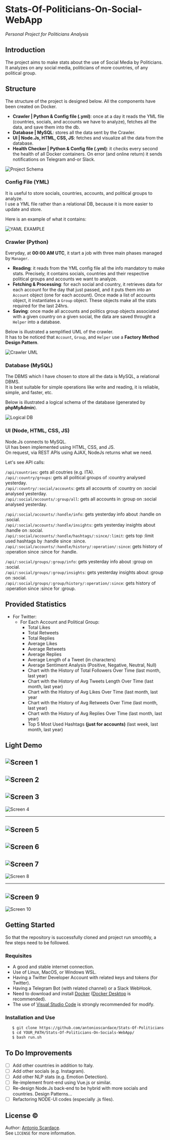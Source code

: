 # Stats-Of-Politicians-On-Social-WebApp

_Personal Project for Politicians Analysis_

## Introduction

The project aims to make stats about the use of Social Media by Politicians.
It analyzes on any social media, politicians of more countries, of any political group.

## Structure

The structure of the project is designed below.
All the components have been created on Docker.

- **Crawler | Python & Config file (.yml)**: once at a day it reads the YML file (countries, socials, and accounts we have to analyze), fetches all the data, and save them into the db.
- **Database | MySQL**: stores all the data sent by the Crawler.
- **UI | Node.Js, HTML, CSS, JS**: fetches and visualize all the data from the database.
- **Health Checker | Python & Config file (.yml)**: it checks every second the health of all Docker containers. On error (and online return) it sends notifications on Telegram and-or Slack.

![Project Schema](/docs/imgs/schema.png)

### Config File (YML)

It is useful to store socials, countries, accounts, and political groups to analyze. <br/>
I use a YML file rather than a relational DB, because it is more easier to update and store.

Here is an example of what it contains:

![YAML EXAMPLE](/docs/imgs/yaml.png)

### Crawler (Python)

Everyday, at **00:00 AM UTC**, it start a job with three main phases managed by ```Manager```.

- **Reading**: it reads from the YML config file all the info mandatory to make stats. Precisely, it contains socials, countries and their respective political groups and accounts we want to analyze. 
- **Fetching & Processing**: for each social and country, it retrieves data for each account for the day that just passed, and it puts them into an ```Account``` object (one for each account). Once made a list of accounts object, it instantiates a ```Group``` object. These objects make all the stats required for the last 24hrs.
- **Saving**: once made all accounts and politics group objects associated with a given country on a given social, the data are saved throught a ```Helper``` into a database.

Below is illustrated a semplified UML of the crawler. <br/>
It has to be noticed that ```Account```, ```Group```, and ```Helper``` use a **Factory Method Design Pattern**. 

![Crawler UML](/docs/uml/crawler.svg)

### Database (MySQL)

The DBMS which I have chosen to store all the data is MySQL, a relational DBMS. <br/>
It is best suitable for simple operations like write and reading, it is reliable, simple, and faster, etc. <br/>

Below is illustrated a logical schema of the database (generated by **phpMyAdmin**).

![Logical DB](/docs/imgs/db.png)

### UI (Node, HTML, CSS, JS)

Node.Js connects to MySQL. <br/>
UI has been implemented using HTML, CSS, and JS. <br/>
On request, via REST APIs using AJAX, NodeJs returns what we need.

Let's see API calls:

``/api/countries``: gets all coutries (e.g. ITA).<br/>
``/api/:country/groups``: gets all political groups of :country analysed yesterday.<br/>
``/api/:country/:social/accounts``: gets all accounts of :country on :social analysed yesterday.<br/>
``/api/:social/accounts/:group/all``: gets all accounts in :group on :social analysed yesterday.<br/>

``/api/:social/accounts/:handle/info``: gets yesterday info about :handle on :social.<br/>
``/api/:social/accounts/:handle/insights``: gets yesterday insights about :handle on :social.<br/>
``/api/:social/accounts/:handle/hashtags/:since/:limit``: gets top :limit used hashtags by :handle since :since.<br/>
``/api/:social/accounts/:handle/history/:operation/:since``: gets history of :operation since :since for :handle.<br/>

``/api/:social/groups/:group/info``: gets yesterday info about :group on :social.<br/>
``/api/:social/groups/:group/insights``: gets yesterday insights about :group on :social.<br/>
``/api/:social/groups/:group/history/:operation/:since``: gets history of :operation since :since for :group.<br/>

## Provided Statistics

- For Twitter:
  - For Each Account and Political Group:
    - Total Likes
    - Total Retweets
    - Total Replies
    - Average Likes
    - Average Retweets
    - Average Replies
    - Average Length of a Tweet (in characters)
    - Average Sentiment Analysis (Positive, Negative, Neutral, Null)
    - Chart with the History of Total Followers Over Time (last month, last year)
    - Chart with the History of Avg Tweets Length Over Time (last month, last year)
    - Chart with the History of Avg Likes Over Time (last month, last year
    - Chart with the History of Avg Retweets Over Time (last month, last year)
    - Chart with the History of Avg Replies Over Time (last month, last year)
    - Top 5 Most Used Hashtags **(just for accounts)** (last week, last month, last year)


## Light Demo

![Screen 1](/docs/snaps/screen-0.png)
---
![Screen 2](/docs/snaps/screen-1.png)
---
![Screen 3](/docs/snaps/screen-2.png)
---
![Screen 4](/docs/snaps/screen-3.png)
***
![Screen 5](/docs/snaps/screen-4.png)
---
![Screen 6](/docs/snaps/screen-5.png)
---
![Screen 7](/docs/snaps/screen-6.png)
---
![Screen 8](/docs/snaps/screen-7.png)
***
![Screen 9](/docs/snaps/screen-8.png)
---
![Screen 10](/docs/snaps/screen-9.png)

## Getting Started

So that the repository is successfully cloned and project run smoothly, a few steps need to be followed.

### Requisites

* A good and stable internet connection. 
* Use of Linux, MacOS, or Windows WSL.
* Having a Twitter Developer Account with related keys and tokens (for Twitter).
* Having a Telegram Bot (with related channel) or a Slack WebHook.
* Need to download and install [Docker](https://docs.docker.com/get-docker/) ([Docker Desktop](https://www.docker.com/products/docker-desktop/) is recommended).
* The use of [Visual Studio Code](https://code.visualstudio.com/download) is strongly recommended for modify.

### Installation and Use

```sh
   $ git clone https://github.com/antonioscardace/Stats-Of-Politicians-On-Socials-WebApp.git
   $ cd YOUR_PATH/Stats-Of-Politicians-On-Socials-WebApp/
   $ bash run.sh
``` 

## To Do Improvements

- [ ] Add other countries in addition to Italy.
- [ ] Add other socials (e.g. Instagram).
- [ ] Add other NLP stats (e.g. Emotion Detection).
- [ ] Re-implement front-end using Vue.js or similar.
- [ ] Re-design Node.Js back-end to be hybrid with more socials and countries. Design Patterns...
- [ ] Refactoring NODE-UI codes (especially .js files).

## License :copyright:

Author: [Antonio Scardace](https://antonioscardace.altervista.org/). <br/>
See ``LICENSE`` for more information.
